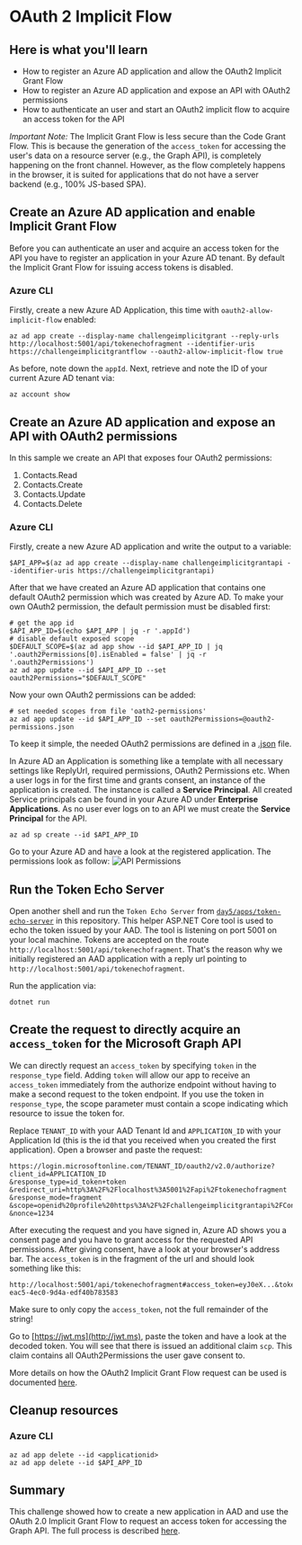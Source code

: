 # OAuth 2 Implicit Flow

## Here is what you'll learn

- How to register an Azure AD application and allow the OAuth2 Implicit Grant Flow
- How to register an Azure AD application and expose an API with OAuth2 permissions
- How to authenticate an user and start an OAuth2 implicit flow to acquire an access token for the API

*Important Note:*
The Implicit Grant Flow is less secure than the Code Grant Flow. This is because the generation of the `access_token` for accessing the user's data on a resource server (e.g., the Graph API), is completely happening on the front channel. However, as the flow completely happens in the browser, it is suited for applications that do not have a server backend (e.g., 100% JS-based SPA). 

## Create an Azure AD application and enable Implicit Grant Flow

Before you can authenticate an user and acquire an access token for the API you have to register an application in your Azure AD tenant. 
By default the Implicit Grant Flow for issuing access tokens is disabled.

### Azure CLI

Firstly, create a new Azure AD Application, this time with `oauth2-allow-implicit-flow` enabled:

```shell
az ad app create --display-name challengeimplicitgrant --reply-urls http://localhost:5001/api/tokenechofragment --identifier-uris https://challengeimplicitgrantflow --oauth2-allow-implicit-flow true
```

As before, note down the `appId`. Next, retrieve and note the ID of your current Azure AD tenant via:

```shell
az account show 
```

## Create an Azure AD application and expose an API with OAuth2 permissions

In this sample we create an API that exposes four OAuth2 permissions:
1. Contacts.Read
2. Contacts.Create
3. Contacts.Update
4. Contacts.Delete

### Azure CLI

Firstly, create a new Azure AD application and write the output to a variable:
```Shell
$API_APP=$(az ad app create --display-name challengeimplicitgrantapi --identifier-uris https://challengeimplicitgrantapi)
``` 

After that we have created an Azure AD application that contains one default OAuth2 permission which was created by Azure AD.
To make your own OAuth2 permission, the default permission must be disabled first:
```shell
# get the app id
$API_APP_ID=$(echo $API_APP | jq -r '.appId')
# disable default exposed scope
$DEFAULT_SCOPE=$(az ad app show --id $API_APP_ID | jq '.oauth2Permissions[0].isEnabled = false' | jq -r '.oauth2Permissions')
az ad app update --id $API_APP_ID --set oauth2Permissions="$DEFAULT_SCOPE"
```
Now your own OAuth2 permissions can be added:
```shell
# set needed scopes from file 'oath2-permissions'
az ad app update --id $API_APP_ID --set oauth2Permissions=@oauth2-permissions.json
```
To keep it simple, the needed OAuth2 permissions are defined in a [.json](oauth2-permissions.json) file.

In Azure AD an Application is something like a template with all necessary settings like ReplyUrl, required permissions, OAuth2 Permissions etc.
When a user logs in for the first time and grants consent, an instance of the application is created. The instance is called a __Service Principal__.
All created Service principals can be found in your Azure AD under __Enterprise Applications__.
As no user ever logs on to an API we must create the __Service Principal__ for the API.

```shell
az ad sp create --id $API_APP_ID
```

Go to your Azure AD and have a look at the registered application. The permissions look as follow:
![API Permissions](./images/../images/api-premissions.png)

## Run the Token Echo Server

Open another shell and run the `Token Echo Server` from [`day5/apps/token-echo-server`](../apps/token-echo-server) in this repository. This helper ASP.NET Core tool is used to echo the token issued by your AAD. The tool is listening on port 5001 on your local machine. Tokens are accepted on the route `http://localhost:5001/api/tokenechofragment`. That's the reason why we initially registered an AAD application with a reply url pointing to `http://localhost:5001/api/tokenechofragment`.

Run the application via:

```
dotnet run
```

## Create the request to directly acquire an `access_token` for the Microsoft Graph API

We can directly request an `access_token` by specifying `token` in the `response_type` field. Adding `token` will allow our app to receive an `access_token` immediately from the authorize endpoint without having to make a second request to the token endpoint. If you use the token in `response_type`, the scope parameter must contain a scope indicating which resource to issue the token for.

Replace `TENANT_ID` with your AAD Tenant Id and `APPLICATION_ID` with your Application Id (this is the id that you received when you created the first application). Open a browser and paste the request:

```HTTP
https://login.microsoftonline.com/TENANT_ID/oauth2/v2.0/authorize?
client_id=APPLICATION_ID
&response_type=id_token+token
&redirect_uri=http%3A%2F%2Flocalhost%3A5001%2Fapi%2Ftokenechofragment
&response_mode=fragment
&scope=openid%20profile%20https%3A%2F%2Fchallengeimplicitgrantapi%2FContacts.Read%20https%3A%2F%2Fchallengeimplicitgrantapi%2FContacts.Create%20https%3A%2F%2Fchallengeimplicitgrantapi%2FContacts.Update%20https%3A%2F%2Fchallengeimplicitgrantapi%2FContacts.Delete
&nonce=1234
```

After executing the request and you have signed in, Azure AD shows you a consent page and you have to grant access for the requested API permissions.
After giving consent, have a look at your browser's address bar. The `access_token` is in the fragment of the url and should look something like this:

```
http://localhost:5001/api/tokenechofragment#access_token=eyJ0eX...&token_type=Bearer&expires_in=3599&scope=openid+profile+User.Read+email&id_token=eyJ0eXAiOi...&session_state=0f76c823-eac5-4ec0-9d4a-edf40b783583
```

Make sure to only copy the `access_token`, not the full remainder of the string!

Go to [https://jwt.ms](http://jwt.ms), paste the token and have a look at the decoded token. You will see that there is issued an additional claim `scp`. This claim contains all OAuth2Permissions the user gave consent to.

More details on how the OAuth2 Implicit Grant Flow request can be used is documented [here](https://docs.microsoft.com/en-us/azure/active-directory/develop/v2-oauth2-implicit-grant-flow#send-the-sign-in-request).

## Cleanup resources

### Azure CLI

```shell
az ad app delete --id <applicationid>
az ad app delete --id $API_APP_ID
```

## Summary

This challenge showed how to create a new application in AAD and use the OAuth 2.0 Implicit Grant Flow to request an access token for accessing the Graph API. The full process is described [here](https://docs.microsoft.com/en-us/azure/active-directory/develop/v2-oauth2-implicit-grant-flow).
